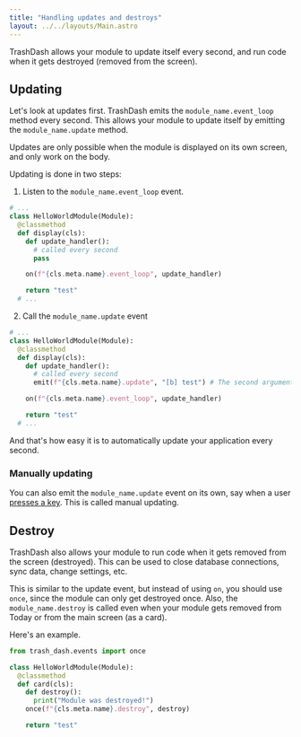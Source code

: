 ```yaml
---
title: "Handling updates and destroys"
layout: ../../layouts/Main.astro
---
```


TrashDash allows your module to update itself every second, and run code when it gets destroyed (removed from the screen).

## Updating

Let's look at updates first. TrashDash emits the `module_name.event_loop` method every second. This allows your module to update itself by emitting the `module_name.update` method.

Updates are only possible when the module is displayed on its own screen, and only work on the body.

Updating is done in two steps:

1. Listen to the `module_name.event_loop` event.

```python
# ...
class HelloWorldModule(Module):
  @classmethod
  def display(cls):
    def update_handler():
      # called every second
      pass

    on(f"{cls.meta.name}.event_loop", update_handler)

    return "test"
  # ...
```

2. Call the `module_name.update` event

```python
# ...
class HelloWorldModule(Module):
  @classmethod
  def display(cls):
    def update_handler():
      # called every second
      emit(f"{cls.meta.name}.update", "[b] test") # The second argument should be a rich renderable that'll replace the body

    on(f"{cls.meta.name}.event_loop", update_handler)

    return "test"
  # ...
```

And that's how easy it is to automatically update your application every second.

### Manually updating

You can also emit the `module_name.update` event on its own, say when a user [presses a key](/modules/keystrokes). This is called manual updating.

## Destroy

TrashDash also allows your module to run code when it gets removed from the screen (destroyed). This can be used to close database connections, sync data, change settings, etc.

This is similar to the update event, but instead of using `on`, you should use `once`, since the module can only get destroyed once. Also, the `module_name.destroy` is called even when your module gets removed from Today or from the main screen (as a card).

Here's an example.

```python
from trash_dash.events import once

class HelloWorldModule(Module):
  @classmethod
  def card(cls):
    def destroy():
      print("Module was destroyed!")
    once(f"{cls.meta.name}.destroy", destroy)

    return "test"
```

